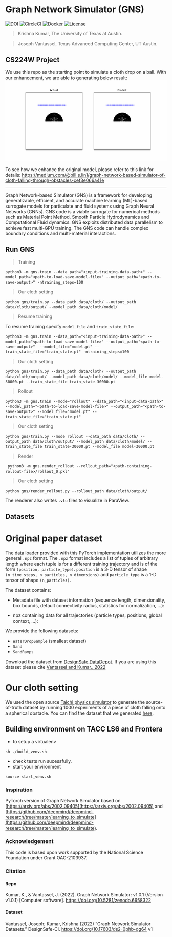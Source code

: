 # Graph Network Simulator (GNS)

[![DOI](https://zenodo.org/badge/427487727.svg)](https://zenodo.org/badge/latestdoi/427487727)
[![CircleCI](https://dl.circleci.com/status-badge/img/gh/geoelements/gns/tree/main.svg?style=svg)](https://dl.circleci.com/status-badge/redirect/gh/geoelements/gns/tree/main)
[![Docker](https://quay.io/repository/geoelements/gns/status "Docker Repository on Quay")](https://quay.io/repository/geoelements/gns)
[![License](https://img.shields.io/badge/license-MIT-blue.svg)](https://raw.githubusercontent.com/geoelements/gns/main/license.md)

> Krishna Kumar, The University of Texas at Austin.

> Joseph Vantassel, Texas Advanced Computing Center, UT Austin.

## CS224W Project
We use this repo as the starting point to simulate a cloth drop on a ball. With our enhancement, we are able to generating below result: 
![Cloth Rollout](rollout_1.gif)


To see how we enhance the original model, please refer to this link for details: https://medium.com/@bill.s.lin1/graph-network-based-simulator-of-cloth-falling-through-obstacles-cef3e066a41e

-------------------------------

Graph Network-based Simulator (GNS) is a framework for developing generalizable, efficient, and accurate machine learning (ML)-based surrogate models for particulate and fluid systems using Graph Neural Networks (GNNs). GNS code is a viable surrogate for numerical methods such as Material Point Method, Smooth Particle Hydrodynamics and Computational Fluid dynamics. GNS exploits distributed data parallelism to achieve fast multi-GPU training. The GNS code can handle complex boundary conditions and multi-material interactions.

## Run GNS
> Training
```shell
python3 -m gns.train --data_path="<input-training-data-path>" --model_path="<path-to-load-save-model-file>" --output_path="<path-to-save-output>" -ntraining_steps=100
```
> Our cloth setting
```shell
python gns/train.py --data_path data/cloth/ --output_path data/cloth/output/ --model_path data/cloth/model/
```

> Resume training

To resume training specify `model_file` and `train_state_file`:

```shell
python3 -m gns.train --data_path="<input-training-data-path>" --model_path="<path-to-load-save-model-file>" --output_path="<path-to-save-output>"  --model_file="model.pt" --train_state_file="train_state.pt" -ntraining_steps=100
```
> Our cloth setting
```shell
python gns/train.py --data_path data/cloth/ --output_path data/cloth/output/ --model_path data/cloth/model/ --model_file model-30000.pt --train_state_file train_state-30000.pt
```

> Rollout
```shell
python3 -m gns.train --mode="rollout" --data_path="<input-data-path>" --model_path="<path-to-load-save-model-file>" --output_path="<path-to-save-output>" --model_file="model.pt" --train_state_file="train_state.pt"
```
> Our cloth setting
```shell
python gns/train.py --mode rollout --data_path data/cloth/ --output_path data/cloth/output/ --model_path data/cloth/model/ --train_state_file train_state-30000.pt --model_file model-30000.pt
```

> Render
```shell
 python3 -m gns.render_rollout --rollout_path="<path-containing-rollout-file>/rollout_0.pkl" 
```
> Our cloth setting
```shell
python gns/render_rollout.py --rollout_path data/cloth/output/
```

The renderer also writes `.vtu` files to visualize in ParaView.

<!-- ![Sand rollout](figs/rollout_0.gif)
> GNS prediction of Sand rollout after training for 2 million steps. -->

## Datasets

# Original paper dataset

The data loader provided with this PyTorch implementation utilizes the more general `.npz` format. The `.npz` format includes a list of
tuples of arbitrary length where each tuple is for a different training trajectory
and is of the form `(position, particle_type)`. `position` is a 3-D tensor of
shape `(n_time_steps, n_particles, n_dimensions)` and `particle_type` is
a 1-D tensor of shape `(n_particles)`.  

The dataset contains:

* Metadata file with dataset information (sequence length, dimensionality, box bounds, default connectivity radius, statistics for normalization, ...):

* npz containing data for all trajectories (particle types, positions, global context, ...):

We provide the following datasets:
  * `WaterDropSample` (smallest dataset)
  * `Sand`
  * `SandRamps`

Download the dataset from [DesignSafe DataDepot](https://doi.org/10.17603/ds2-0phb-dg64). If you are using this dataset please cite [Vantassel and Kumar., 2022](https://github.com/geoelements/gns#dataset)

# Our cloth setting 
We used the open source [Taichi physics simulator](https://docs.taichi-lang.org/blog/head-first-taichi) to generate the source-of-truth dataset by running 1000 experiments of a piece of cloth falling onto a spherical obstacle. You can find the dataset that we generated [here](https://drive.google.com/drive/folders/1q03NoTLQbFenZIVOehBDadiSx32mbxl6?usp=share_link).


## Building environment on TACC LS6 and Frontera

- to setup a virtualenv

```shell
sh ./build_venv.sh
```

- check tests run sucessfully.
- start your environment

```shell
source start_venv.sh 
```

### Inspiration
PyTorch version of Graph Network Simulator based on [https://arxiv.org/abs/2002.09405](https://arxiv.org/abs/2002.09405) and [https://github.com/deepmind/deepmind-research/tree/master/learning_to_simulate](https://github.com/deepmind/deepmind-research/tree/master/learning_to_simulate).

### Acknowledgement
This code is based upon work supported by the National Science Foundation under Grant OAC-2103937.

### Citation

#### Repo
Kumar, K., & Vantassel, J. (2022). Graph Network Simulator: v1.0.1 (Version v1.0.1) [Computer software]. https://doi.org/10.5281/zenodo.6658322

#### Dataset
Vantassel, Joseph; Kumar, Krishna (2022) “Graph Network Simulator Datasets.” DesignSafe-CI. https://doi.org/10.17603/ds2-0phb-dg64 v1 
